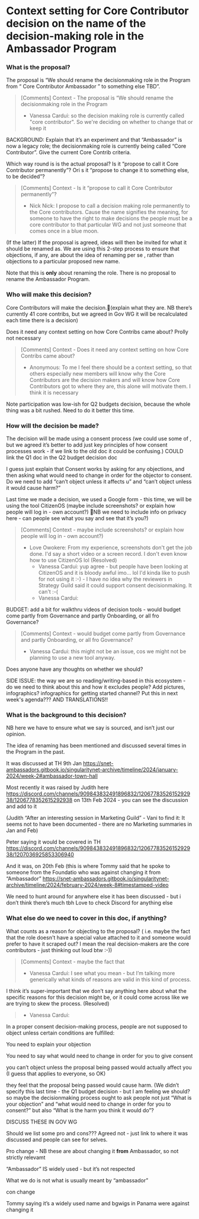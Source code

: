 # Context setting for Core Contributor decision on the name of the decision-making role in the Ambassador Program



### What is the proposal?

The proposal is “We should rename the decisionmaking role in the Program from “ Core Contributor Ambassador ” to something else TBD”. 

> [Comments]
> Context - The proposal is “We should rename the decisionmaking role in the Program
> * Vanessa Cardui: so the decision makiing role is currently called "core contributor".
So we're deciding on whether to change that or keep it
>



BACKGROUND: Explain that it’s an experiment and that “Ambassador” is now a legacy role; the decisionmaking role is currently being called “Core Contributor”. Give the current Core Contrib criteria.



Which way round is is the actual proposal? Is it “propose to call it Core Contributor permanently”? Ori s it “propose to change it to something else, to be decided”? 

> [Comments]
> Context - Is it “propose to call it Core Contributor permanently”?
> * Nick Nick: I propose to call a decision making role permanently to the Core contributors.
Cause the name signifies the meaning, for someone to have the right to make decisions the people must be a core contributor to that particular WG and not just someone that comes once in a blue moon.
>



(If the latter) If the proposal is agreed, ideas will then be invited for what it should be renamed as. We are using this 2-step process to ensure that objections, if any, are about the idea of renaming per se , rather than objections to a particular proposed new name.



Note that this is **only**  about renaming the role. There is no proposal to rename the Ambassador Program.

### Who will make this decision?

Core Contributors will make the decision.(explain what they are. NB there’s currently 41 core contribs, but we agreed in Gov WG it will be recalculated each time there is a decision)



Does it need any context setting on how Core Contribs came about? Prolly not necessary 

> [Comments]
> Context - Does it need any context setting on how Core Contribs came about?
> * Anonymous: To me I feel there should be a context setting, so that others especially new members will know why the Core Contributors are the decision makers and will know how Core Contributors got to where they are, this alone will motivate them. 
I think it is necessary
>



Note participation was low-ish for Q2 budgets decision, because the whole thing was a bit rushed. Need to do it better this time.



### How will the decision be made?

The decision will be made using a consent process (we could use some of , but we agreed it’s better to add just key principles of how consent processes work - if we link to the old doc it could be confusing.)  COULD link the Q1 doc in the Q2 budget decision doc

I guess just explain that Consent works by asking for any objections, and then asking what would need to change in order for the objector to consent.  Do we need to add “can’t object unless it affects u” and “can’t object unless it would cause harm?”



Last time we made a decision, we used a Google form - this time, we will be using the tool CitizenOS (maybe include screenshots? or explain how people will log in - own account?) NB we need to include info on privacy here - can people see what you say and see that it’s you?) 

> [Comments]
> Context - maybe include screenshots? or explain how people will log in - own account?)
> * Love Owokere: From my experience, screenshots don't get the job done. I'd say a short video or a screen record.
I don't even know how to use CitizenOS lol (Resolved)
>   - Vanessa Cardui: yup agree - but people have been looking at CitizenOS and it is bloody awful imo... lol I'd kinda like to push for not using it :-) - I have no idea why the reviewers in Strategy Guild said it could support consent decisionmaking. It can't :-(
>   - Vanessa Cardui: 
>



BUDGET: add a bit for walkthru videos of decision tools - would budget come partly from Governance and  partly Onboarding, or all fro  Governance? 

> [Comments]
> Context - would budget come partly from Governance and  partly Onboarding, or all fro  Governance?
> * Vanessa Cardui: this might not be an issue, cos we might not be planning to use a new tool anyway. 

Does anyone have any thoughts on whether we should?
>



SIDE ISSUE: the way we are so reading/writing-based in this ecosystem - do we need to think about this and how it excludes people? Add pictures, infographics? infographics for getting started channel? Put this in next week's agenda??? AND TRANSLATIONS!!

### What is the background to this decision?

NB here we have to ensure what we say is sourced, and isn’t just our opinion.



The idea of renaming has been mentioned and discussed several times in the Program in the past.



It was discussed at TH 9th Jan https://snet-ambassadors.gitbook.io/singularitynet-archive/timeline/2024/january-2024/week-2#ambassador-town-hall



Most recently it was raised by Judith here https://discord.com/channels/909843832491896832/1206778352615292938/1206778352615292938 on 13th Feb 2024 - you can see the discussion and add to it

(Judith “After an interesting session in Marketing Guild” - Vani to find it: It seems not to have been documented - there are no Marketing summaries in Jan and Feb)



Peter saying it would be covered in TH https://discord.com/channels/909843832491896832/1206778352615292938/1207036925853306940

And it was, on 20th Feb (this is where Tommy said that he spoke to someone from the Foundatio who was against changing it from “Ambassador” https://snet-ambassadors.gitbook.io/singularitynet-archive/timeline/2024/february-2024/week-8#timestamped-video



We need to hunt around for anywhere else it has been discussed - but i don’t think there’s much tbh Love to check Discord for anything else





### What else do we need to cover in this doc, if anything?

What counts as a reason for objecting to the proposal? ( i.e. maybe the fact that the role doesn't have a special value attached to it and someone would prefer to have it scraped out? I mean the real decision-makers are the core contributors - just thinking out loud btw :-)) 

> [Comments]
> Context - maybe the fact that
> * Vanessa Cardui: I see what you mean - but I’m talking more generically what kinds of reasons are valid in this kind of process. 

I think it’s super-important that we don’t say anything here about what the specific reasons for this decision might be, or it could come across like we are trying to skew the process. (Resolved)
>   - Vanessa Cardui: 
>

In a proper consent decision-making process, people are not supposed to object unless certain conditions are fulfilled:

You need to explain your objection

You need to say what would need to change in order for you to give consent

you can’t object unless the proposal being passed would actually affect you (I guess that applies to everyone, so OK)

they feel that the proposal being passed would cause harm. (We didn’t specify this last time - the Q1 budget decision - but I am feeling we should? so maybe the decisionmaking process ought to ask people not just “What is your objection” and “what would need to change in order for you to consent?” but also “What is the harm you think it would do”?

DISCUSS THESE IN GOV WG





Should we list some pro and cons???  Agreed not - just link to where it was discussed and people can see for selves.



Pro change - NB these are about changing it **from** Ambassador, so not strictly relevamt

“Ambassador” IS widely used - but it’s not respected

What we do is not what is usually meant by “ambassador”



con change

Tommy saying it’s a widely used name and bgwigs in Panama were against changing it





